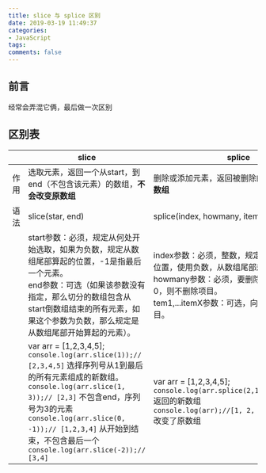```yaml
---
title: slice 与 splice 区别
date: 2019-03-19 11:49:37
categories:
- JavaScript
tags:
comments: false
---
```


## 前言

经常会弄混它俩，最后做一次区别

<!-- more -->

## 区别表

|      | slice                                                        | splice                                                       |
| ---- | ------------------------------------------------------------ | ------------------------------------------------------------ |
| 作用 | 选取元素，返回一个从start，到end（不包含该元素）的数组，**不会改变原数组** | 删除或添加元素，返回被删除的数组，**会改变原数组**           |
| 语法 | slice(star, end)                                             | splice(index, howmany, item1,...itemX)                       |
|      | start参数：必须，规定从何处开始选取，如果为负数，规定从数组尾部算起的位置，-1是指最后一个元素。 <br />end参数：可选（如果该参数没有指定，那么切分的数组包含从start倒数组结束的所有元素，如果这个参数为负数，那么规定是从数组尾部开始算起的元素）。 | index参数：必须，整数，规定添加或者删除的位置，使用负数，从数组尾部规定位置。 <br />howmany参数：必须，要删除的数量，如果为0，则不删除项目。 <br />tem1,...itemX参数：可选，向数组添加的新项目。 |
|      | var arr = [1,2,3,4,5]; <br />`console.log(arr.slice(1));// [2,3,4,5]` 选择序列号从1到最后的所有元素组成的新数组。 <br />`console.log(arr.slice(1, 3));// [2,3]` 不包含end，序列号为3的元素<br />`console.log(arr.slice(0, -1));// [1,2,3,4]` 从开始到结束，不包含最后一个<br />`console.log(arr.slice(-2));// [3,4]` | var arr = [1,2,3,4,5]; <br />`console.log(arr.splice(2,1,"hello"));//[3]`  返回的新数组 <br />`console.log(arr);//[1, 2, "hello", 4, 5]`  改变了原数组 |

